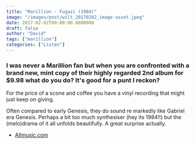 ```yaml
---
title: "Marillion - Fugazi (1984)"
image: "/images/post/wilt_20170202_image-asset.jpeg"
date: 2017-02-02T00:00:00.0000000
draft: false
author: "David"
tags: ["marillion"]
categories: ["Listen"]
---
```

### I was never a Marillion fan but when you are confronted with a brand new, mint copy of their highly regarded 2nd album for $9.98 what do you do? It's good for a punt I reckon?

 For the price of a scone and coffee you have a vinyl recording that might just keep on giving.

 Often compared to early Genesis, they do sound re markedly like Gabriel era Genesis. Perhaps a bit too much synthesiser (hey its 1984!!) but the (melo)drama of it all unfolds beautifully. A great surprise actually.

-  [Allmusic.com](http://www.allmusic.com/album/fugazi-mw0000194759)